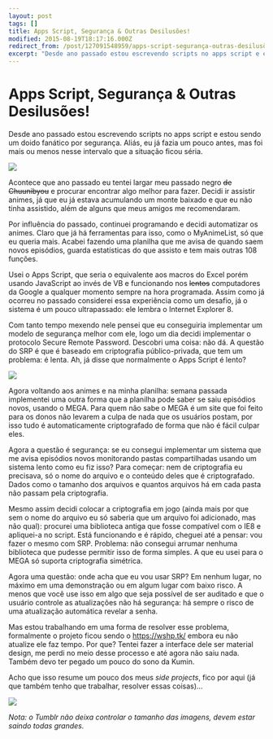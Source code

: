 ```yaml
---
layout: post
tags: []
title: Apps Script, Segurança & Outras Desilusões!
modified: 2015-08-19T18:17:16.000Z
redirect_from: /post/127091548959/apps-script-segurança-outras-desilusões/,/post/127091548959/
excerpt: "Desde ano passado estou escrevendo scripts no apps script e estou sendo um doido fanático por segurança. Aliás, eu já fazia um pouco antes, mas foi mais ou menos nesse intervalo que a situação ficou séria."
---
```


Apps Script, Segurança & Outras Desilusões!
===========================================

Desde ano passado estou escrevendo scripts no apps script e estou sendo
um doido fanático por segurança. Aliás, eu já fazia um pouco antes, mas
foi mais ou menos nesse intervalo que a situação ficou séria.

![](http://41.media.tumblr.com/6919c8ba7e9e9efc1d5bb43b6265aa6d/tumblr_inline_ntccfjqOhN1qju32f_540.jpg)

Acontece que ano passado eu tentei largar meu passado negro ~~de
Chuunibyou~~ e procurar encontrar algo melhor para fazer. Decidi ir
assistir animes, já que eu já estava acumulando um monte baixado e que
eu não tinha assistido, além de alguns que meus amigos me recomendaram.

Por influência do passado, continuei programando e decidi automatizar os
animes. Claro que já há ferramentas para isso, como o MyAnimeList, só
que eu queria mais. Acabei fazendo uma planilha que me avisa de quando
saem novos episódios, guarda estatísticas do que assisto e tem mais
outras 108 funções.

Usei o Apps Script, que seria o equivalente aos macros do Excel porém
usando JavaScript ao invés de VB e funcionando nos ~~lentos~~
computadores da Google a qualquer momento sempre na hora programada.
Assim como já ocorreu no passado considerei essa experiência como um
desafio, já o sistema é um pouco ultrapassado: ele lembra o Internet
Explorer 8.

Com tanto tempo mexendo nele pensei que eu conseguiria implementar um
modelo de segurança melhor com ele, logo um dia decidi implementar o
protocolo Secure Remote Password. Descobri uma coisa: não dá. A questão
do SRP é que é baseado em criptografia público-privada, que tem um
problema: é lenta. Ah, já disse que normalmente o Apps Script é lento?

![](http://41.media.tumblr.com/5f30bcb816c57b2b6745184ac76c2a0b/tumblr_inline_ntccx4sX1u1qju32f_540.jpg)

Agora voltando aos animes e na minha planilha: semana passada
implementei uma outra forma que a planilha pode saber se saiu episódios
novos, usando o MEGA. Para quem não sabe o MEGA é um site que foi feito
para os donos não levarem a culpa de nada que os usuários postam, por
isso tudo é automaticamente criptografado de forma que não é fácil
culpar eles.

Agora a questão é segurança: se eu consegui implementar um sistema que
me avisa episódios novos monitorando pastas compartilhadas usando um
sistema lento como eu fiz isso? Para começar: nem de criptografia eu
precisava, só o nome do arquivo e o conteúdo deles que é criptografado.
Dados como o tamanho dos arquivos e quantos arquivos há em cada pasta
não passam pela criptografia.

Mesmo assim decidi colocar a criptografia em jogo (ainda mais por que
sem o nome do arquivo eu só saberia que um arquivo foi adicionado, mas
não qual): procurei uma biblioteca antiga que fosse compatível com o IE8
e apliquei-a no script. Está funcionando e é rápido, cheguei até a
pensar: vou fazer o mesmo com SRP. Problema: não consegui arrumar
nenhuma biblioteca que pudesse permitir isso de forma simples. A que eu
usei para o MEGA só suporta criptografia simétrica.

Agora uma questão: onde acha que eu vou usar SRP? Em nenhum lugar, no
máximo em uma demonstração ou em algum lugar com baixo risco. A menos
que você use isso em algo que seja possível de ser auditado e que o
usuário controle as atualizações não há segurança: há sempre o risco de
uma atualização automática revelar a senha.

Mas estou trabalhando em uma forma de resolver esse problema,
formalmente o projeto ficou sendo o <https://wshp.tk/> embora eu não
atualize ele faz tempo. Por que? Tentei fazer a interface dele ser
material design, me perdi no meio desse processo e até agora não saiu
nada. Também devo ter pegado um pouco do sono da Kumin.

Acho que isso resume um pouco dos meus *side projects*, fico por aqui
(já que também tenho que trabalhar, resolver essas coisas)…

![](http://31.media.tumblr.com/e068e43321de55fb169abe579214bd3f/tumblr_inline_ntcdenqdgt1qju32f_500.gif)

*Nota: o Tumblr não deixa controlar o tamanho das imagens, devem estar
saindo todas grandes.*


